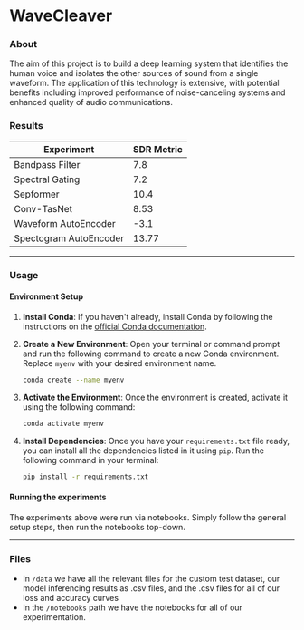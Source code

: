 # WaveCleaver


### About
The aim of this project is to build a deep learning system that identifies the human voice and isolates the other sources of sound from a single waveform. The application of this technology is extensive, with potential benefits including improved performance of noise-canceling systems and enhanced quality of audio communications.

### Results

| Experiment            | SDR Metric  |
|-----------------------|--------|
| Bandpass Filter       | 7.8    |
| Spectral Gating       | 7.2    |
| Sepformer             | 10.4   |
| Conv-TasNet           | 8.53   |
| Waveform AutoEncoder  | -3.1   |
| Spectogram AutoEncoder| 13.77  |
---


### Usage

#### Environment Setup
1. **Install Conda**: If you haven't already, install Conda by following the instructions on the [official Conda documentation](https://docs.conda.io/projects/conda/en/latest/user-guide/install/index.html).

2. **Create a New Environment**: Open your terminal or command prompt and run the following command to create a new Conda environment. Replace `myenv` with your desired environment name.

    ```bash
    conda create --name myenv
    ```

3. **Activate the Environment**: Once the environment is created, activate it using the following command:

    ```bash
    conda activate myenv
    ```


4. **Install Dependencies**: Once you have your `requirements.txt` file ready, you can install all the dependencies listed in it using `pip`. Run the following command in your terminal:

    ```bash
    pip install -r requirements.txt
    ```


#### Running the experiments
The experiments above were run via notebooks. Simply follow the general setup steps, then run the notebooks top-down.


---
### Files
- In `/data` we have all the relevant files for the custom test dataset, our model inferencing results as .csv files, and the .csv files for all of our loss and accuracy curves
- In the `/notebooks` path we have the notebooks for all of our experimentation.